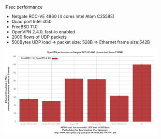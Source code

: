 IPsec performance 
  - Netgate RCC-VE 4860 (4 cores Intel Atom C2558E)
  - Quad port Intel i350
  - FreeBSD 11.0
  - OpenVPN 2.4.0, fast-io enabled
  - 2000 flows of UDP packets
  - 500Bytes UDP load => packet size: 528B => Ethernet frame size:542B

![OpenVPN performance on Netgate RCC-VE 4860](graph.png)
